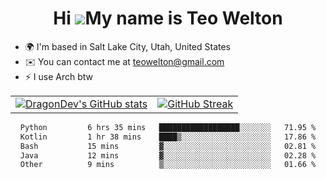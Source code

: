 <div align="center">
  
# Hi ![](https://user-images.githubusercontent.com/18350557/176309783-0785949b-9127-417c-8b55-ab5a4333674e.gif)My name is Teo Welton
</div>

*   🌍  I'm based in Salt Lake City, Utah, United States
*   ✉️  You can contact me at [teowelton@gmail.com](mailto:teowelton@gmail.com)
*   ⚡  I use Arch btw

<div align="center">

|||
|:-------------------------:|:-------------------------:|
| [![DragonDev's GitHub stats](https://github-readme-stats.vercel.app/api?username=DragonDev07&bg_color=1e1e2e&text_color=cdd6f4&icon_color=cba6f7&title_color=94e2d5)](https://github.com/DragonDev07) | [![GitHub Streak](https://streak-stats.demolab.com?user=DragonDev07&theme=catppuccin-mocha)](https://git.io/streak-stats) |

<!--START_SECTION:waka-->

```txt
Python         6 hrs 35 mins   ██████████████████░░░░░░░   71.95 %
Kotlin         1 hr 38 mins    ████▒░░░░░░░░░░░░░░░░░░░░   17.86 %
Bash           15 mins         ▓░░░░░░░░░░░░░░░░░░░░░░░░   02.81 %
Java           12 mins         ▓░░░░░░░░░░░░░░░░░░░░░░░░   02.28 %
Other          9 mins          ▒░░░░░░░░░░░░░░░░░░░░░░░░   01.66 %
```

<!--END_SECTION:waka-->

</div>
